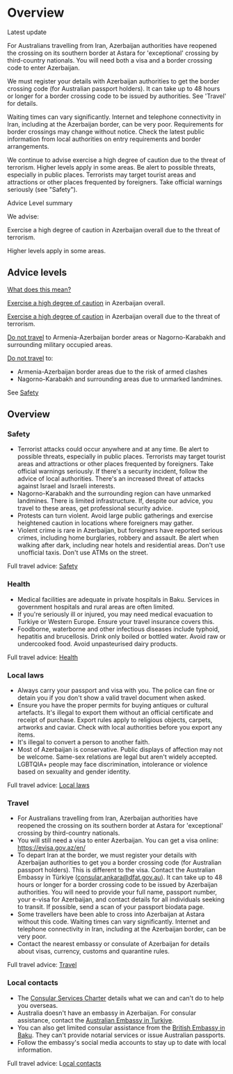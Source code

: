 # Overview

Latest update

For Australians travelling from Iran, Azerbaijan authorities have reopened the crossing on its southern border at Astara for 'exceptional' crossing by third-country nationals. You will need both a visa and a border crossing code to enter Azerbaijan.   
  
We must register your details with Azerbaijan authorities to get the border crossing code (for Australian passport holders). It can take up to 48 hours or longer for a border crossing code to be issued by authorities. See 'Travel' for details.  
  
Waiting times can vary significantly. Internet and telephone connectivity in Iran, including at the Azerbaijan border, can be very poor. Requirements for border crossings may change without notice. Check the latest public information from local authorities on entry requirements and border arrangements.  
  
We continue to advise exercise a high degree of caution due to the threat of terrorism. Higher levels apply in some areas. Be alert to possible threats, especially in public places. Terrorists may target tourist areas and attractions or other places frequented by foreigners. Take official warnings seriously (see "Safety").

Advice Level summary

We advise:

Exercise a high degree of caution in Azerbaijan overall due to the threat of terrorism.

Higher levels apply in some areas.

## Advice levels

[What does this mean?](/before-you-go/travel-advice-explained/)

[Exercise a high degree of caution](https://www.smartraveller.gov.au/consular-services/travel-advice-explained#level2) in Azerbaijan overall.

[Exercise a high degree of caution](https://www.smartraveller.gov.au/consular-services/travel-advice-explained#level2) in Azerbaijan overall due to the threat of terrorism.

[Do not travel](https://www.smartraveller.gov.au/consular-services/travel-advice-explained#level4) to Armenia-Azerbaijan border areas or Nagorno-Karabakh and surrounding military occupied areas.

[Do not travel](https://www.smartraveller.gov.au/consular-services/travel-advice-explained#level4) to:

* Armenia-Azerbaijan border areas due to the risk of armed clashes
* Nagorno-Karabakh and surrounding areas due to unmarked landmines.

See [Safety](#safety)

## Overview

### Safety

* Terrorist attacks could occur anywhere and at any time. Be alert to possible threats, especially in public places. Terrorists may target tourist areas and attractions or other places frequented by foreigners. Take official warnings seriously. If there's a security incident, follow the advice of local authorities. There's an increased threat of attacks against Israel and Israeli interests.
* Nagorno-Karabakh and the surrounding region can have unmarked landmines. There is limited infrastructure. If, despite our advice, you travel to these areas, get professional security advice.
* Protests can turn violent. Avoid large public gatherings and exercise heightened caution in locations where foreigners may gather.
* Violent crime is rare in Azerbaijan, but foreigners have reported serious crimes, including home burglaries, robbery and assault. Be alert when walking after dark, including near hotels and residential areas. Don't use unofficial taxis. Don't use ATMs on the street.

Full travel advice: [Safety](#safety)

### Health

* Medical facilities are adequate in private hospitals in Baku. Services in government hospitals and rural areas are often limited.
* If you're seriously ill or injured, you may need medical evacuation to Turkiye or Western Europe. Ensure your travel insurance covers this.
* Foodborne, waterborne and other infectious diseases include typhoid, hepatitis and brucellosis. Drink only boiled or bottled water. Avoid raw or undercooked food. Avoid unpasteurised dairy products.

Full travel advice: [Health](#Health)

### Local laws

* Always carry your passport and visa with you. The police can fine or detain you if you don't show a valid travel document when asked.
* Ensure you have the proper permits for buying antiques or cultural artefacts. It's illegal to export them without an official certificate and receipt of purchase. Export rules apply to religious objects, carpets, artworks and caviar. Check with local authorities before you export any items.
* It's illegal to convert a person to another faith.
* Most of Azerbaijan is conservative. Public displays of affection may not be welcome. Same-sex relations are legal but aren't widely accepted. LGBTQIA+ people may face discrimination, intolerance or violence based on sexuality and gender identity.

Full travel advice: [Local laws](#local-laws)

### Travel

* For Australians travelling from Iran, Azerbaijan authorities have reopened the crossing on its southern border at Astara for 'exceptional' crossing by third-country nationals.
* You will still need a visa to enter Azerbaijan. You can get a visa online: <https://evisa.gov.az/en/>
* To depart Iran at the border, we must register your details with Azerbaijan authorities to get you a border crossing code (for Australian passport holders). This is different to the visa. Contact the Australian Embassy in Türkiye ([consular.ankara@dfat.gov.au](mailto:consular.ankara@dfat.gov.au)). It can take up to 48 hours or longer for a border crossing code to be issued by Azerbaijan authorities. You will need to provide your full name, passport number, your e-visa for Azerbaijan, and contact details for all individuals seeking to transit. If possible, send a scan of your passport biodata page.
* Some travellers have been able to cross into Azerbaijan at Astara without this code. Waiting times can vary significantly. Internet and telephone connectivity in Iran, including at the Azerbaijan border, can be very poor.
* Contact the nearest embassy or consulate of Azerbaijan for details about visas, currency, customs and quarantine rules.

Full travel advice: [Travel](#travel)

### Local contacts

* The [Consular Services Charter](/consular-services/consular-services-charter "Consular Services Charter") details what we can and can't do to help you overseas.
* Australia doesn't have an embassy in Azerbaijan. For consular assistance, contact the [Australian Embassy in Turkiye](http://www.turkey.embassy.gov.au/anka/home.html).
* You can also get limited consular assistance from the [British Embassy in Baku](https://www.gov.uk/world/organisations/british-embassy-baku). They can't provide notarial services or issue Australian passports.
* Follow the embassy's social media accounts to stay up to date with local information.

Full travel advice: L[ocal contacts](#Local-contacts)